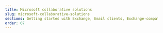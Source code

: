 ```yaml
---
title: Microsoft collaborative solutions
slug: microsoft-collaborative-solutions
sections: Getting started with Exchange, Email clients, Exchange-compatible smartphone and tablet configuration, Account migration, Exchange account features, Outlook Web Application (OWA), Exchange Diagnostics, Office, SharePoint
order: 07 
---
```

